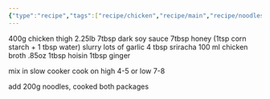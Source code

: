 ```yaml
---
{"type":"recipe","tags":["recipe/chicken","recipe/main","recipe/noodles"],"dg-publish":true,"dg-path":"Recipes/Slow Cooker Honey Garlic Chicken Noodles.md","permalink":"/recipes/slow-cooker-honey-garlic-chicken-noodles/","dgPassFrontmatter":true}
---
```



400g chicken thigh 2.25lb
7tbsp dark soy sauce
7tbsp honey
(1tsp corn starch + 1 tbsp water) slurry
lots of garlic
4 tbsp sriracha
100 ml chicken broth .85oz
1tbsp hoisin
1tbsp ginger

mix in slow cooker
cook on high 4-5 or low 7-8

add
200g noodles, cooked both packages
